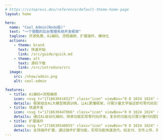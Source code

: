 ```yaml
---
# https://vitepress.dev/reference/default-theme-home-page
layout: home

hero:
  name: "Cool Admin(Node版)"
  text: "一个很酷的后台管理系统开发框架"
  tagline: 开源免费、Ai编码、流程编排、扩展插件、模块化
  actions:
    - theme: brand
      text: 快速开始
      link: /src/guide/quick.md
    - theme: alt
      text: 源码下载
      link: /src/introduce/src
  image:
    src: /show/admin.png
    alt: cool-admin

features:
  - title: Ai编码+流程编排
    icon: <svg t="1718630416527" class="icon" viewBox="0 0 1024 1024" version="1.1" xmlns="http://www.w3.org/2000/svg" p-id="4109" width="200" height="200"><path d="M219.424 18.304h530.272l201.152 219.424v768H219.424V18.304z" fill="#FFFFFF" p-id="4110"></path><path d="M733.696 253.728V50.304H251.424v923.424h667.424v-720h-185.152z m217.152-16v768H219.424V18.304h530.272l201.152 219.424z m-58.08-16l-127.04-138.624v138.624h127.04z" fill="#465F78" p-id="4111"></path><path d="M64 288a32 32 0 0 1 32-32h448a32 32 0 0 1 32 32v448a32 32 0 0 1-32 32H96a32 32 0 0 1-32-32V288zM640 416h224v37.344h-224V416zM640 509.344h224v37.312h-224v-37.312zM640 602.656h224V640h-224v-37.344z" fill="#FA7553" p-id="4112"></path><path d="M168.416 672H105.152l96.384-279.264h76.096L373.92 672H310.656L240.64 456.544h-2.176L168.416 672z m35.712-109.76h70.88l14.944 46.08h-100.8l14.976-46.08zM417.824 671.616v-174.528h48.416v174.528h-48.416z m24.32-197.024a26.304 26.304 0 0 1-18.56-7.168 23.232 23.232 0 0 1-7.584-17.376 22.72 22.72 0 0 1 7.616-17.184 26.08 26.08 0 0 1 18.528-7.264c7.2 0 13.312 2.432 18.4 7.264 5.152 4.8 7.744 10.496 7.744 17.184a23.04 23.04 0 0 1-7.744 17.376 25.92 25.92 0 0 1-18.4 7.168z" fill="#FFFFFF" p-id="4113"></path></svg>
    details: 框架结合Ai大模型微调训练，让Ai更懂框架，只需少量文字描述即可零代码实现部分功能。流程编排Ai开发必备神器，只需拖动配置，即可实现Ai开发的核心功能。
  - title: 快速开发
    icon: <svg t="1718630447066" class="icon" viewBox="0 0 1024 1024" version="1.1" xmlns="http://www.w3.org/2000/svg" p-id="6941" width="200" height="200"><path d="M400.495534 161.33256l303.660364 16.005568-82.106484 209.230484 160.530797 51.639485L339.739705 960.096509l22.300894-497.657349 38.454935-301.1066z" fill="#56E5BE" p-id="6942"></path><path d="M439.247419 247.833894l277.202181 11.848277-78.840042 215.674284 160.530797 51.639485L381.965897 968.886208l18.826586-419.945714 38.454936-301.1066z" fill="#50DDB8" p-id="6943"></path><path d="M727.763369 515.177358l64.734949 33.881916L441.623014 916.415265l13.451803-299.651548 38.425241-301.106601 153.225844 8.047327-46.799211 149.632757 127.836678 41.840158z" fill="#42D3AD" p-id="6944"></path><path d="M338.106484 1024a54.638673 54.638673 0 0 1-25.65642-6.473495 53.985385 53.985385 0 0 1-27.735066-59.033523l73.316785-355.121679-126.975525-18.885976A54.401114 54.401114 0 0 1 185.474539 521.264818L269.00638 44.98782A54.549588 54.549588 0 0 1 324.83285 0.17817l462.201601 17.816958a54.430808 54.430808 0 0 1 45.581719 80.473263l-197.382206 360.823107 140.961837 12.056141a54.401114 54.401114 0 0 1 34.26795 92.232456l-433.545992 443.939218a54.133859 54.133859 0 0 1-38.811275 16.480687z m5.137223-53.450876z m-97.993272-444.384642l127.094305 18.915671a54.430808 54.430808 0 0 1 45.255074 64.824034L346.955574 952.613386l412.75954-422.677648-137.873564-11.877972a54.401114 54.401114 0 0 1-43.087345-80.176314l197.441596-360.496462-448.987357-17.460619z" fill="#2E3138" p-id="6945"></path></svg>
    details: 通过Ai自动化编码，简单功能实现零代码开发，复杂的功能也只需少量代码配置即可。大大提高软件研发速度，快速迭代，快速试错降低成本，提高市场竞争力。
  - title: 扩展插件
    icon: <svg t="1718630540055" class="icon" viewBox="0 0 1024 1024" version="1.1" xmlns="http://www.w3.org/2000/svg" p-id="17011" width="200" height="200"><path d="M904.528 701.44V385.712c0-23.904-13.648-46.08-34.128-59.744L597.328 168.96c-20.48-11.952-47.776-11.952-68.256 0L256 325.968a68.832 68.832 0 0 0-34.128 59.744V701.44c0 23.888 13.648 46.08 34.128 59.728l273.072 157.024c20.48 11.936 47.776 11.936 68.256 0L870.4 761.168c20.48-13.648 34.128-35.84 34.128-59.728z" fill="#07C160" opacity=".3" p-id="17012"></path><path d="M512 979.632c-17.072 0-32.432-3.408-47.792-11.936L141.648 779.936c-29.008-17.056-47.776-47.776-47.776-81.92V325.984c0-34.128 18.768-64.848 47.776-81.92l322.56-186.032a92.448 92.448 0 0 1 93.872 0l324.272 186.032c29.008 17.056 47.776 47.792 47.776 81.92v373.76c0 34.128-18.768 64.848-47.776 81.92L558.08 967.68c-13.648 6.816-29.008 11.936-46.08 11.936z m0-884.048c-6.832 0-15.36 1.696-20.48 5.12L167.248 288.432c-13.648 6.832-20.48 22.192-20.48 37.552v373.76c0 15.36 8.544 29.008 20.48 37.536l322.56 184.32a47.008 47.008 0 0 0 42.672 0l324.272-186.016c13.648-6.832 20.48-22.192 20.48-37.552V325.984c0-15.36-8.544-29.008-20.48-37.552L532.48 102.4c-5.12-5.12-13.648-6.816-20.48-6.816z" fill="#07C160" p-id="17013"></path><path d="M512 785.056c-5.12 0-8.528-1.712-13.648-3.408l-85.344-49.488c-8.528-5.12-13.648-13.664-13.648-22.192v-97.28c0-8.528 5.12-17.072 13.648-22.192l85.344-49.488c8.528-5.12 17.056-5.12 25.6 0l85.328 49.488c8.528 5.12 13.648 13.664 13.648 22.192v97.28c0 8.528-5.12 17.072-13.648 22.192l-85.328 49.488c-3.424 1.696-6.832 3.408-11.952 3.408z m-59.728-90.448L512 728.736l59.728-34.128v-68.272L512 592.208l-59.728 34.128v68.272z m-97.28-139.952c-5.12 0-8.544-1.696-13.664-3.408L256 501.744c-8.528-5.12-13.648-13.648-13.648-22.176v-97.28c0-8.544 5.12-17.072 13.648-22.192l85.328-49.488c8.544-5.12 17.072-5.12 25.6 0l85.344 49.488c8.528 5.12 13.648 13.664 13.648 22.192v97.28c0 8.528-5.12 17.072-13.648 22.192l-85.344 49.488c-3.408 1.696-6.816 3.408-11.936 3.408zM296.96 465.92l59.728 34.128 59.744-34.144v-68.256l-59.744-34.144-59.728 34.144v68.256z m372.048 88.736c-5.12 0-8.528-1.696-13.648-3.408l-85.328-49.504c-8.544-5.12-13.664-13.648-13.664-22.176v-97.28c0-8.544 5.12-17.072 13.664-22.192l85.328-49.488c8.528-5.12 17.072-5.12 25.6 0l85.328 49.488c8.544 5.12 13.664 13.664 13.664 22.192v97.28c0 8.528-5.12 17.072-13.664 22.192l-85.328 49.488c-3.408 1.696-8.528 3.408-11.952 3.408zM609.28 465.92l59.728 34.128 59.744-34.144v-68.256l-59.744-34.144-59.728 34.144v68.256z" fill="#07C160" p-id="17014"></path><path d="M583.68 457.392h-145.072c-13.648 0-25.6-11.952-25.6-25.6 0-13.664 11.952-25.6 25.6-25.6h145.072c13.648 0 25.6 11.936 25.6 25.6 0 13.648-10.24 25.6-25.6 25.6zM469.328 614.4a24.32 24.32 0 0 1-20.48-10.24l-59.728-81.92c-8.528-11.952-5.12-27.312 5.12-35.84 11.952-8.528 27.312-5.12 35.84 5.12l59.728 81.92c8.544 11.952 5.12 27.312-5.12 35.84-5.12 3.408-10.24 5.12-15.36 5.12z m93.872 0c-5.12 0-10.24-1.712-15.36-5.12-11.952-8.528-13.648-23.888-5.12-35.84l59.728-81.92c8.544-11.952 23.904-13.648 35.84-5.12 11.952 8.528 13.664 23.888 5.12 35.84l-59.728 81.92c-5.12 5.12-13.648 10.24-20.48 10.24z" fill="#07C160" p-id="17015"></path></svg>
    details: 支持插件扩展，通过插件扩展功能，实现功能快速迭代。如支付、文件上传、短信等功能可以通过安装插件的方式动态继承，不需要或者需要更换，卸载重装即可，配置不用写在代码里，代码简洁清晰。
---
```

